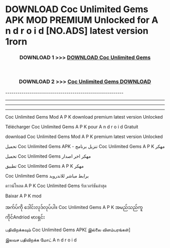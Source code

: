 # DOWNLOAD Coc Unlimited Gems  APK MOD PREMIUM Unlocked for A n d r o i d [NO.ADS] latest version 1rorn 



<div align="center">

<h3>DOWNLOAD 1 >>> <a href="https://getmod2.web.app/?judul=Coc Unlimited Gems ">DOWNLOAD Coc Unlimited Gems </a></h3><br>

<h3>DOWNLOAD 2 >>> <a href="https://getmod2.web.app/?judul=Coc Unlimited Gems ">Coc Unlimited Gems  DOWNLOAD </a></h3>

</div>
----------------------------------------------------------

----------------------------------------------------------

----------------------------------------------------------

----------------------------------------------------------

Coc Unlimited Gems  Mod A P K download premium latest version Unlocked

Télécharger Coc Unlimited Gems  A P K pour A n d r o i d Gratuit

download Coc Unlimited Gems  Mod A P K premium latest version Unlocked

تحميل Coc Unlimited Gems  APK - تنزيل برنامج Coc Unlimited Gems  A P K مهكر

تحميل Coc Unlimited Gems  مهكر اخر اصدار

تطبيق Coc Unlimited Gems  A P K مهكر

Coc Unlimited Gems  برابط مباشر للاندرويد

ดาวน์โหลด A P K Coc Unlimited Gems  รับเวอร์ชันล่าสุด

Baixar A P K mod

အက်ပ်ကို ဒေါင်းလုဒ်လုပ်ပါ။ Coc Unlimited Gems  A P K အမည်သည်ကူကိုင်Andriod ဗားရှင်း

பதிவிறக்கவும் Coc Unlimited Gems  APK[ இல்லை விளம்பரங்கள்] 
 
இலவச பதிவிறக்க மோட் A n d r o i d



